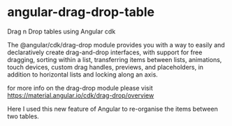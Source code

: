 # angular-drag-drop-table
Drag n Drop tables using Angular cdk

The @angular/cdk/drag-drop module provides you with a way to easily and declaratively create drag-and-drop interfaces, with support for free dragging, sorting within a list, transferring items between lists, animations, touch devices, custom drag handles, previews, and placeholders, in addition to horizontal lists and locking along an axis.

for more info on the drag-drop module please visit https://material.angular.io/cdk/drag-drop/overview

Here I used this new feature of Angular to re-organise the items between two tables.
